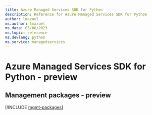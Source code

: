 ```yaml
---
title: Azure Managed Services SDK for Python
description: Reference for Azure Managed Services SDK for Python
author: lmazuel
ms.author: lmazuel
ms.data: 03/08/2023
ms.topic: reference
ms.devlang: python
ms.service: managedservices
---
```

# Azure Managed Services SDK for Python - preview

## Management packages - preview
[!INCLUDE [mgmt-packages](managed-services-mgmt-index.md)]